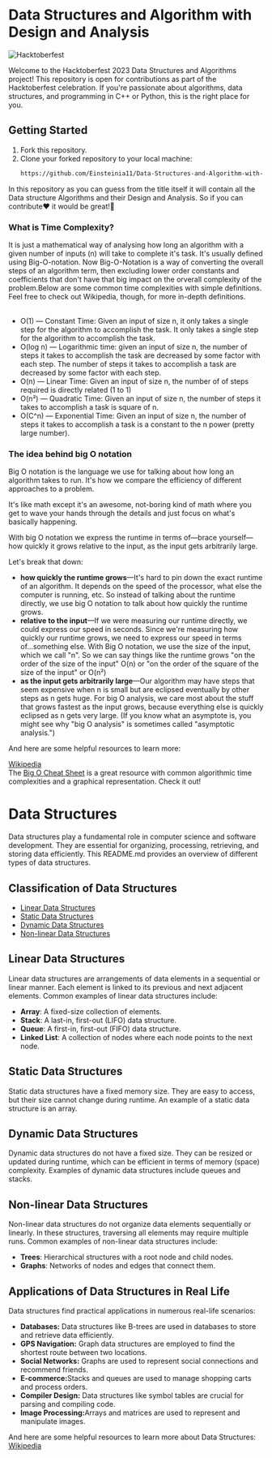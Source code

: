 # Data Structures and Algorithm with Design and Analysis

![Hacktoberfest](https://img.shields.io/badge/Hacktoberfest-2023-brightgreen)

Welcome to the Hacktoberfest 2023 Data Structures and Algorithms project! This repository is open for contributions as part of the Hacktoberfest celebration. If you're passionate about algorithms, data structures, and programming in C++ or Python, this is the right place for you.

## Getting Started

1. Fork this repository.
2. Clone your forked repository to your local machine:
   ```bash
   https://github.com/Einsteinia11/Data-Structures-and-Algorithm-with-Design-and-Analysis
   ```
<p style = "font-size = 15px;">In this repository as you can guess from the title itself it will contain all the Data structure Algorithms and their Design and Analysis. So if you can contribute❤ it would be great!🤩 </p>

<h3>What is Time Complexity?</h3>
It is just a mathematical way of analysing how long an algorithm with a given number of inputs (n) will take to complete it's task. It's usually defined using Big-O-notation. Now Big-O-Notation is a way of converting the overall steps of an algorithm term, then excluding lower order constants and coefficients that don't have that big impact on the orverall complexity of the problem.Below are some common time complexities with simple definitions. Feel free to check out Wikipedia, though, for more in-depth definitions. <br><br>
<ul>
<li>O(1) — Constant Time: Given an input of size n, it only takes a single step for the algorithm to accomplish the task. It only takes a single step for the algorithm to accomplish the task.</li>
<li>O(log n) — Logarithmic time: given an input of size n, the number of steps it takes to accomplish the task are decreased by some factor with each step. The number of steps it takes to accomplish a task are decreased by some factor with each step.</li>
<li>O(n) — Linear Time: Given an input of size n, the number of of steps required is directly related (1 to 1)</li>
<li>O(n²) — Quadratic Time: Given an input of size n, the number of steps it takes to accomplish a task is square of n.</li>
<li>O(C^n) — Exponential Time: Given an input of size n, the number of steps it takes to accomplish a task is a constant to the n power (pretty large number).</li>
</ul>

<h3>The idea behind big O notation</h3>
<p>Big O notation is the language we use for talking about how long an algorithm takes to run. It's how we compare the efficiency of different approaches to a problem.

It's like math except it's an awesome, not-boring kind of math where you get to wave your hands through the details and just focus on what's basically happening.

With big O notation we express the runtime in terms of—brace yourself—how quickly it grows relative to the input, as the input gets arbitrarily large.

Let's break that down:</p>

<ul>
<li><b> how quickly the runtime grows</b>—It's hard to pin down the exact runtime of an algorithm. It depends on the speed of the processor, what else the computer is running, etc. So instead of talking about the runtime directly, we use big O notation to talk about how quickly the runtime grows.</li>
<li><b>relative to the input</b>—If we were measuring our runtime directly, we could express our speed in seconds. Since we're measuring how quickly our runtime grows, we need to express our speed in terms of...something else. With Big O notation, we use the size of the input, which we call "n". So we can say things like the runtime grows "on the order of the size of the input" O(n) or "on the order of the square of the size of the input" or O(n²)</li>
<li><b>as the input gets arbitrarily large</b>—Our algorithm may have steps that seem expensive when n is small but are eclipsed eventually by other steps as n gets huge. For big O analysis, we care most about the stuff that grows fastest as the input grows, because everything else is quickly eclipsed as n gets very large. (If you know what an asymptote is, you might see why "big O analysis" is sometimes called "asymptotic analysis.")</li>
</ul>

And here are some helpful resources to learn more:

<a href = "https://en.wikipedia.org/wiki/Time_complexity">Wikipedia</a><br>
The <a href = "https://www.bigocheatsheet.com/">Big O Cheat Sheet</a> is a great resource with common algorithmic time complexities and a graphical representation. Check it out!

# Data Structures

Data structures play a fundamental role in computer science and software development. They are essential for organizing, processing, retrieving, and storing data efficiently. This README.md provides an overview of different types of data structures.

## Classification of Data Structures

- [Linear Data Structures](#linear-data-structures)
- [Static Data Structures](#static-data-structures)
- [Dynamic Data Structures](#dynamic-data-structures)
- [Non-linear Data Structures](#non-linear-data-structures)

## Linear Data Structures

Linear data structures are arrangements of data elements in a sequential or linear manner. Each element is linked to its previous and next adjacent elements. Common examples of linear data structures include:

- **Array**: A fixed-size collection of elements.
- **Stack**: A last-in, first-out (LIFO) data structure.
- **Queue**: A first-in, first-out (FIFO) data structure.
- **Linked List**: A collection of nodes where each node points to the next node.

## Static Data Structures

Static data structures have a fixed memory size. They are easy to access, but their size cannot change during runtime. An example of a static data structure is an array.

## Dynamic Data Structures

Dynamic data structures do not have a fixed size. They can be resized or updated during runtime, which can be efficient in terms of memory (space) complexity. Examples of dynamic data structures include queues and stacks.

## Non-linear Data Structures

Non-linear data structures do not organize data elements sequentially or linearly. In these structures, traversing all elements may require multiple runs. Common examples of non-linear data structures include:

- **Trees**: Hierarchical structures with a root node and child nodes.
- **Graphs**: Networks of nodes and edges that connect them.

## Applications of Data Structures in Real Life

Data structures find practical applications in numerous real-life scenarios:

<ul>
<li><b>Databases:</b> Data structures like B-trees are used in databases to store and retrieve data efficiently.</li>
<li><b>GPS Navigation:</b> Graph data structures are employed to find the shortest route between two locations.</li>
<li><b>Social Networks:</b> Graphs are used to represent social connections and recommend friends.</li>
<li><b>E-commerce:</b>Stacks and queues are used to manage shopping carts and process orders.</li>
<li><b>Compiler Design:</b> Data structures like symbol tables are crucial for parsing and compiling code.</li>
<li><b>Image Processing:</b>Arrays and matrices are used to represent and manipulate images.</li>
</ul>

And here are some helpful resources to learn more about Data Structures:
<a href = "https://en.wikipedia.org/wiki/Data_structure">Wikipedia</a><br>
